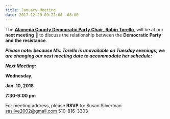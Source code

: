 ```yaml
---
title: January Meeting
date: 2017-12-20 09:22:00 -08:00
---
```


The [**Alameda County Democratic Party Chair**,  **Robin Torello**](https://www.cadem.org/our-party/our-county-committees), will be at our **next meeting** 👏 to discuss the relationship between the **Democratic Party and the resistance**. 

***Please note:  because Ms. Torello is unavailable on Tuesday evenings, we are changing our next meeting date to accommodate her schedule:***

***Next Meeting:***

**Wednesday**,

**Jan. 10, 2018**

**7:30-9:00 pm**

For meeting address,
please **RSVP** to:
Susan Silverman
sasilve2002@gmail.com
510-816-3303